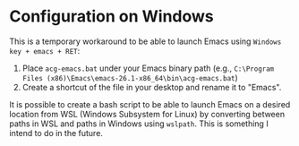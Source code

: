 

# Configuration on Windows

This is a temporary workaround to be able to launch Emacs using `Windows key + emacs + RET`:

1. Place `acg-emacs.bat` under your Emacs binary path (e.g., `C:\Program Files (x86)\Emacs\emacs-26.1-x86_64\bin\acg-emacs.bat`)
2. Create a shortcut of the file in your desktop and rename it to "Emacs".

It is possible to create a bash script to be able to launch Emacs on a desired location from WSL (Windows Subsystem for Linux) by converting between paths in WSL and paths in Windows using `wslpath`. This is something I intend to do in the future.
